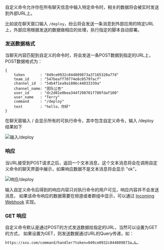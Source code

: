 自定义命令允许你在所有聊天信息中输入特定命令时，相关的数据将会被实时发送到外部URL上。比如说在聊天窗口输入 `/deploy`，纷云将会发送一条消息到外部应用的特定URL上，外部应用根据发送的数据做相应的处理，执行指定的脚本自动部署。### 发送数据格式当聊天内容匹配到自定义的命令时，将会发送一条POST数据到指定的URL上，POST数据格式为：```{    token       : "049ce0932c044809873a37165320a77d"    team_id     : "547beaff70774e8c05797acf"    channel_id  : "54b4f1ea9a1806c44033339a"    channel_name: "团队公告"    user_id     : "dc2d01e0bea344f298701f780fdaf100"    user_name   : "Terry"    command     : "/deploy"    text        : "hello，你好"}```在聊天窗输入 / 会显示所有的可执行命令，其中包含自定义命令，输入 /deploy 结果如下![输入/deploy](/img/api_command_01.png)### 响应当URL接受到POST请求之后，返回一个文本消息，这个文本消息将会在调用自定义命令的聊天界面中展示，如果响应数据不是文本消息将会显示 "ok"。![响应/deploy](/img/api_command_02.png)输入自定义命令后得到的响应内容只对执行命令的用户可见，响应内容并不会发送消息，如果该命令响应的数据需要在频道或者群组中显示，可以通过 [Incoming Webhook](/api/incoming) 实现。### GET 响应自定义命令默认是通过POST的方式发送数据给指定的URL，当然可以设置为GET的方式，如果设置为GET，则发送数据通过URL的Query传递，如：`https://xxx.com/command/handler?token=049ce0932c044809873a…&…`